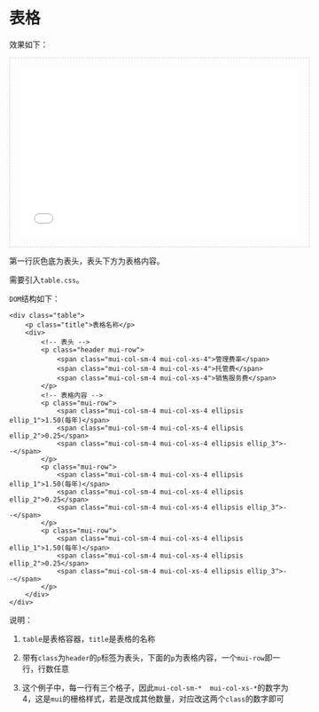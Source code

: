 # 表格

效果如下：

<iframe src="./demo/table/table.html" width="500px" height="300px" frameborder="0" scrolling="no" style="border: 1px dashed #ccc;padding: 20px;"> </iframe>

第一行灰色底为表头，表头下方为表格内容。

需要引入`table.css`。

`DOM`结构如下：   

```
<div class="table">
	<p class="title">表格名称</p>
	<div>
		<!-- 表头 -->
		<p class="header mui-row">
			<span class="mui-col-sm-4 mui-col-xs-4">管理费率</span>
			<span class="mui-col-sm-4 mui-col-xs-4">托管费</span>
			<span class="mui-col-sm-4 mui-col-xs-4">销售服务费</span>
		</p>
		<!-- 表格内容 -->
		<p class="mui-row">
			<span class="mui-col-sm-4 mui-col-xs-4 ellipsis ellip_1">1.50(每年)</span>
			<span class="mui-col-sm-4 mui-col-xs-4 ellipsis ellip_2">0.25</span>
			<span class="mui-col-sm-4 mui-col-xs-4 ellipsis ellip_3">--</span>
		</p>
		<p class="mui-row">
			<span class="mui-col-sm-4 mui-col-xs-4 ellipsis ellip_1">1.50(每年)</span>
			<span class="mui-col-sm-4 mui-col-xs-4 ellipsis ellip_2">0.25</span>
			<span class="mui-col-sm-4 mui-col-xs-4 ellipsis ellip_3">--</span>
		</p>
		<p class="mui-row">
			<span class="mui-col-sm-4 mui-col-xs-4 ellipsis ellip_1">1.50(每年)</span>
			<span class="mui-col-sm-4 mui-col-xs-4 ellipsis ellip_2">0.25</span>
			<span class="mui-col-sm-4 mui-col-xs-4 ellipsis ellip_3">--</span>
		</p>
	</div>					
</div>
```

说明：

1. `table`是表格容器，`title`是表格的名称

2. 带有`class`为`header`的`p`标签为表头，下面的`p`为表格内容，一个`mui-row`即一行，行数任意

3. 这个例子中，每一行有三个格子，因此`mui-col-sm-*  mui-col-xs-*`的数字为4，这是`mui`的栅格样式，若是改成其他数量，对应改这两个`class`的数字即可

